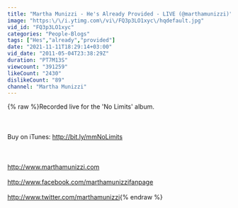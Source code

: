 ```yaml
---
title: "Martha Munizzi - He's Already Provided - LIVE (@marthamunizzi)"
image: "https:\/\/i.ytimg.com\/vi\/FQ3p3LO1xyc\/hqdefault.jpg"
vid_id: "FQ3p3LO1xyc"
categories: "People-Blogs"
tags: ["Hes","already","provided"]
date: "2021-11-11T18:29:14+03:00"
vid_date: "2011-05-04T23:38:29Z"
duration: "PT7M13S"
viewcount: "391259"
likeCount: "2430"
dislikeCount: "89"
channel: "Martha Munizzi"
---
```

{% raw %}Recorded live for the 'No Limits' album. <br /><br /><br /><br />Buy on iTunes: <a rel="nofollow" target="blank" href="http://bit.ly/mmNoLimits">http://bit.ly/mmNoLimits</a><br /><br /><br /><br /><a rel="nofollow" target="blank" href="http://www.marthamunizzi.com">http://www.marthamunizzi.com</a><br /><br /><a rel="nofollow" target="blank" href="http://www.facebook.com/marthamunizzifanpage">http://www.facebook.com/marthamunizzifanpage</a><br /><br /><a rel="nofollow" target="blank" href="http://www.twitter.com/marthamunizzi">http://www.twitter.com/marthamunizzi</a>{% endraw %}
